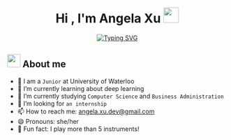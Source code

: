 <h1 align="center">Hi , I'm Angela Xu <img src="https://media.giphy.com/media/hvRJCLFzcasrR4ia7z/giphy.gif" width="35"></h1>

<p align="center">
  <a href="https://git.io/typing-svg"><img src="https://readme-typing-svg.herokuapp.com?font=Fira+Code&pause=1000&width=435&lines=Computer+Science+Student;CSSI+Scholar+%40+Google;C%2B%2B+%7C+Java+%7C+HTML%2FCSS+%7C+JavaScript;Always+learning+new+things!" alt="Typing SVG" /></a>
</p>

## <img src="https://media.giphy.com/media/iY8CRBdQXODJSCERIr/giphy.gif" width="30px"> About me

- 🏫 I am a `Junior` at University of Waterloo
- 🔭 I’m currently learning about deep learning
- 🌱 I’m currently studying `Computer Science` and `Business Administration`
- 🤔 I’m looking for `an internship`
- 📫 How to reach me: angela.xu.dev@gmail.com
- 😄 Pronouns: she/her
- 💖 Fun fact: I play more than 5 instruments!




